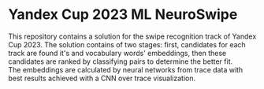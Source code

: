 # Yandex Cup 2023 ML NeuroSwipe

This repository contains a solution for the swipe recognition track of Yandex Cup 2023. The solution contains of two stages: first, candidates for each track are found it's and vocabulary words' embeddings, then these candidates are ranked by classifying pairs to determine the better fit.  
The embeddings are calculated by neural networks from trace data with best results achieved with a CNN over trace visualization.
